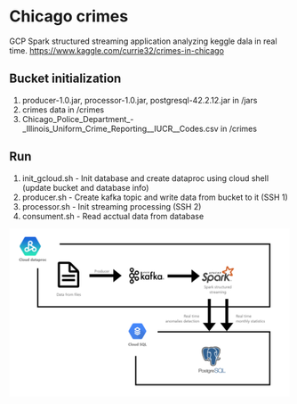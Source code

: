 # Chicago crimes
GCP Spark structured streaming application analyzing keggle dala in real time.
https://www.kaggle.com/currie32/crimes-in-chicago


## Bucket initialization
1. producer-1.0.jar, processor-1.0.jar, postgresql-42.2.12.jar in /jars
2. crimes data in /crimes
3. Chicago_Police_Department_-_Illinois_Uniform_Crime_Reporting__IUCR__Codes.csv in /crimes

## Run
1. init_gcloud.sh   - Init database and create dataproc using cloud shell (update bucket and database info)
2. producer.sh      - Create kafka topic and write data from bucket to it (SSH 1)
3. processor.sh     - Init streaming processing (SSH 2)
4. consument.sh     - Read acctual data from database


![Schema](schema.png)